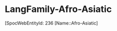 ﻿---
type: LangFamily
tags: 
- Lang_Family
---

# LangFamily-Afro-Asiatic

[SpocWebEntityId: 236
[Name::Afro-Asiatic]

